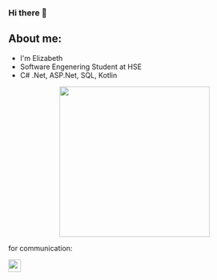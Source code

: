 ### Hi there 👋

## About me:
- I'm Elizabeth
- Software Engenering Student at HSE
- C# .Net, ASP.Net, SQL, Kotlin

<p align="center">
  <img src="https://cdn.sanity.io/images/do2rqv0h/production/3356021b2d743e60cb89b0b97196fb2b2b0b44a0-800x800.gif?w=500&fit=max&auto=format" width=300 height=300>
</p>

for communication:

<a href="https://t.me/vitflare">
<img src="https://pngicon.ru/file/uploads/telegram.png" width="25" height="25"/>
</a>
